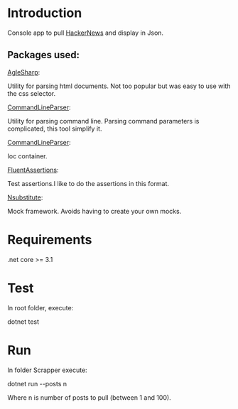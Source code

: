 # Introduction
Console app to pull [HackerNews](https://news.ycombinator.com/) and display in Json.

## Packages used:
[AgleSharp](https://anglesharp.github.io/):

Utility for parsing html documents. Not too popular but was easy to use with the css selector.

[CommandLineParser](https://github.com/commandlineparser/commandline):

Utility for parsing command line. Parsing command parameters is complicated, this tool simplify it.

[CommandLineParser](https://github.com/dotnet/extensions):

Ioc container.

[FluentAssertions](https://fluentassertions.com/):

Test assertions.I like to do the assertions in this format.

[Nsubstitute](https://nsubstitute.github.io/):

Mock framework. Avoids having to create your own mocks.

# Requirements
.net core >= 3.1

# Test
In root folder, execute:

dotnet test 

# Run
In folder Scrapper execute:

dotnet run --posts n 

Where n is number of posts to pull (between 1 and 100).
